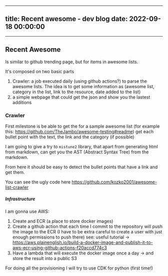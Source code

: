 
---
title: Recent awesome - dev blog
date: 2022-09-18 00:00:00
---
---

## Recent Awesome

Is similar to github trending page, but for items in awesome lists.



It's composed on two basic parts

1. Crawler: a job executed daily (using github actions?) to parse the awesome lists. The idea is to get some information as (awesome list, category in the list, link to the resource, date added to the list)
2. a simple webpage that could get the json and show you the lastest additions

### Crawler

First milestone is be able to get the for a sample awesome list (for example this: https://github.com/TheJambo/awesome-testing#readme) get each bullet point with the text,  the link and the category (if possible)

I am going to give a try to `mistune2` library, that apart from generating html from markdown, can get you the AST (Abstract Syntax Tree) from the markdown.

From here it should be easy to detect the bullet points that have a link and get them.

You can see the ugly code here https://github.com/kozko2001/awesome-list-crawler

##### Infrastructure

I am gonna use AWS:
1. Create and ECR (a place to store docker images)
2. Create a github action that each time I commit to the repository will push the image to the ECR (I have to be extra careful to create a user with just enough permissions to push there) see: useful tutorial -> https://aws.plainenglish.io/build-a-docker-image-and-publish-it-to-aws-ecr-using-github-actions-f20accd774c3
3. Have a lambda that will execute the docker image once a day -> and store the result into a public S3

For doing all the provisioning I will try to use CDK for python (first time!)